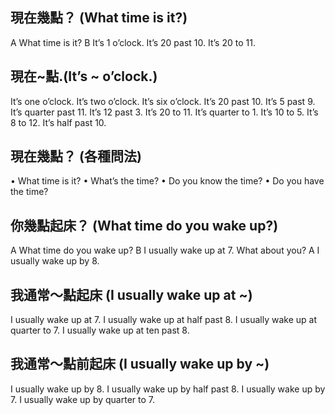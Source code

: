 ## 現在幾點？ (What time is it?)

A What time is it?
B It’s 1 o’clock.
It’s 20 past 10.
It’s 20 to 11.

## 現在~點.(It’s ~ o’clock.)

It’s one o’clock.
It’s two o’clock.
It’s six o’clock.
It’s 20 past 10.
It’s 5 past 9.
It’s quarter past 11.
It’s 12 past 3.
It’s 20 to 11.
It’s quarter to 1.
It’s 10 to 5.
It’s 8 to 12.
It’s half past 10.

## 現在幾點？ (各種問法)

• What time is it?
• What’s the time?
• Do you know the time?
• Do you have the time?

## 你幾點起床？ (What time do you wake up?)

A What time do you wake up?
B I usually wake up at 7. What about you?
A I usually wake up by 8.

## 我通常～點起床 (I usually wake up at ~)

I usually wake up at 7.
I usually wake up at half past 8.
I usually wake up at quarter to 7.
I usually wake up at ten past 8.

## 我通常～點前起床 (I usually wake up by ~)

I usually wake up by 8.
I usually wake up by half past 8.
I usually wake up by 7.
I usually wake up by quarter to 7.
